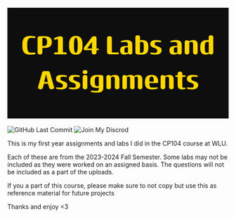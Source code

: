 ![logo](images/logo.png)

![GitHub Last Commit](https://img.shields.io/github/last-commit/meadowz1/CP104-Projects/main?color=purple)  ![Join My Discrod](https://img.shields.io/discord/1183252580168638538)

This is my first year assignments and labs I did in the CP104 course at WLU.

Each of these are from the 2023-2024 Fall Semester.
Some labs may not be included as they were worked on an assigned basis.
The questions will not be included as a part of the uploads. 

If you a part of this course, please make sure to not copy but use this as reference material for future projects

Thanks and enjoy <3

